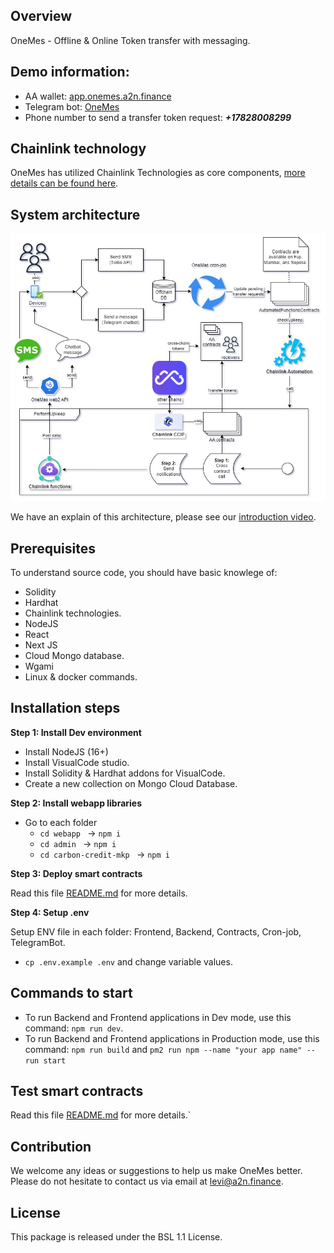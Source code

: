 ## Overview
OneMes - Offline & Online Token transfer with messaging.

## Demo information:

- AA wallet: [app.onemes.a2n.finance](https://app.onemes.a2n.finance)
- Telegram bot: [OneMes](http://t.me/Onemes_a2n_bot)
- Phone number to send a transfer token request: ***+17828008299***

## Chainlink technology
OneMes has utilized Chainlink Technologies as core components, [more details can be found here](./contracts/README.md).
## System architecture
![](./01_onemes_workflow.jpg)

We have an explain of this architecture, please see our [introduction video](https://youtu.be/0q8nc1laWmE?t=109).

## Prerequisites

To understand source code, you should have basic knowlege of:
- Solidity
- Hardhat
- Chainlink technologies.
- NodeJS
- React
- Next JS
- Cloud Mongo database. 
- Wgami
- Linux & docker commands.

## Installation steps
**Step 1: Install Dev environment**

- Install NodeJS (16+)
- Install VisualCode studio.
- Install Solidity & Hardhat addons for VisualCode.
- Create a new collection on Mongo Cloud Database.



**Step 2: Install webapp libraries**
- Go to each folder
    - ```cd webapp ``` -> ```npm i```
    - ```cd admin ``` -> ```npm i```
    - ```cd carbon-credit-mkp ``` -> ```npm i```

**Step 3: Deploy smart contracts**

Read this file [README.md](./contracts/README.md) for more details.

**Step 4: Setup .env**

Setup ENV file in each folder: Frontend, Backend, Contracts, Cron-job, TelegramBot. 

- ```cp .env.example .env``` and change variable values.


## Commands to start

- To run Backend and Frontend applications in Dev mode, use this command: ```npm run dev```. 
- To run Backend and Frontend applications in Production mode, use this command: ```npm run build``` and ```pm2 run npm --name "your app name" -- run start```

## Test smart contracts

Read this file [README.md](./contracts/README.md) for more details.`

## Contribution
We welcome any ideas or suggestions to help us make OneMes better. Please do not hesitate to contact us via email at levi@a2n.finance.

## License

This package is released under the BSL 1.1 License.
